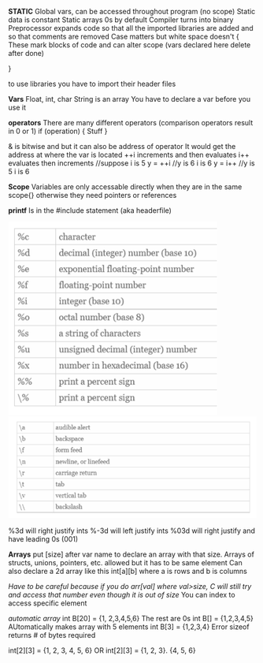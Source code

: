**STATIC** Global vars, can be accessed throughout program (no scope)
Static data is constant
    Static arrays 0s by default
Compiler turns into binary
Preprocessor expands code so that all the imported libraries are added and so that comments are removed 
Case matters but white space doesn't
{ 
    These mark blocks of code and can alter scope (vars declared here delete after done)

} 

to use libraries you have to import their header files


**Vars**
Float, int, char
String is an array
You have to declare a var before you use it

**operators**
There are many different operators (comparison operators result in 0 or 1)
if (operation) {
    Stuff
}

& is bitwise and but it can also be address of operator 
    It would get the address at where the var is located 
++i increments and then evaluates
i++ evaluates then increments
//suppose i is 5
y = ++i //y is 6 i is 6
y = i++ //y is 5 i is 6


**Scope**
Variables are only accessable directly when they are in the same scope{} otherwise they need pointers or references

**printf**
Is in the #include statement (aka headerfile)

![Alt text](image-8.png)
![Alt text](image-9.png)

%3d will right justify ints
%-3d will left justify ints
%03d will right justify and have leading 0s (001)


**Arrays**
put [size] after var name to declare an array with that size. 
Arrays of structs, unions, pointers, etc. allowed but it has to be same element
Can also declare a 2d array like this int[a][b] where a is rows and b is columns

*Have to be careful because if you do arr[val] where val>size, C will still try and access that number even though it is out of size*
You can index to access specific element

*automatic array*
int B[20] = {1, 2,3,4,5,6}
    The rest are 0s
int B[] = {1,2,3,4,5}
    AUtomatically makes array with 5 elements
int B[3] = {1,2,3,4}
    Error
sizeof returns # of bytes required

int[2][3] = {1, 2, 3, 4, 5, 6}
    OR
int[2][3] = {1, 2, 3}. {4, 5, 6}
